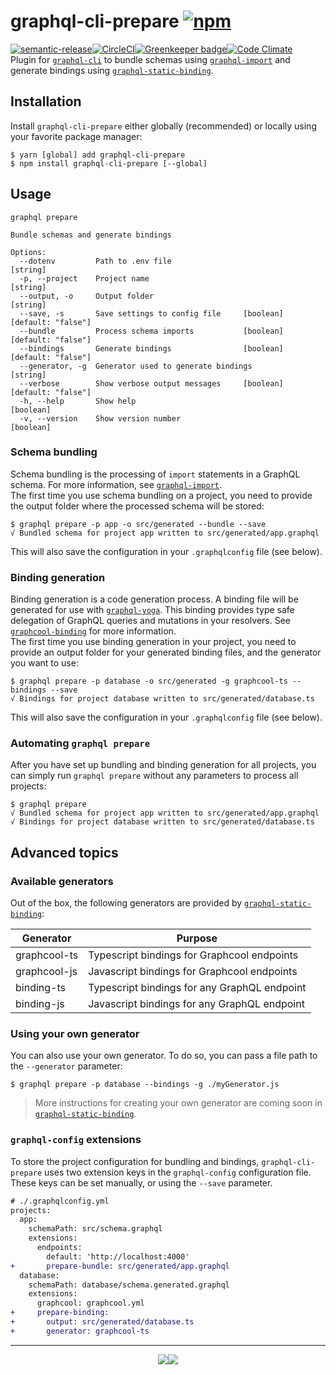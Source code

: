 # graphql-cli-prepare [![npm](https://img.shields.io/npm/v/graphql-cli-prepare.svg?style=flat-square)](https://www.npmjs.com/package/graphql-cli-prepare)
[![semantic-release](https://img.shields.io/badge/%20%20%F0%9F%93%A6%F0%9F%9A%80-semantic--release-e10079.svg?style=flat-square)](https://github.com/semantic-release/semantic-release)[![CircleCI](https://img.shields.io/circleci/project/github/supergraphql/graphql-cli-prepare.svg?style=flat-square)](https://circleci.com/gh/supergraphql/graphql-cli-prepare)[![Greenkeeper badge](https://img.shields.io/badge/renovate-enabled-brightgreen.svg?style=flat-square)](https://renovateapp.com/)[![Code Climate](https://img.shields.io/codeclimate/maintainability/supergraphql/graphql-cli-prepare.svg?style=flat-square)](https://codeclimate.com/github/supergraphql/graphql-cli-prepare)   
Plugin for [`graphql-cli`](https://github.com/graphql-cli/graphql-cli) to bundle schemas using [`graphql-import`](https://github.com/graphcool/graphql-import) and generate bindings using [`graphql-static-binding`](https://github.com/supergraphql/graphql-static-binding).

## Installation

Install `graphql-cli-prepare` either globally (recommended) or locally using your favorite package manager:
```shell
$ yarn [global] add graphql-cli-prepare
$ npm install graphql-cli-prepare [--global]
```

## Usage
```
graphql prepare

Bundle schemas and generate bindings

Options:
  --dotenv         Path to .env file                                    [string]
  -p, --project    Project name                                         [string]
  --output, -o     Output folder                                        [string]
  --save, -s       Save settings to config file     [boolean] [default: "false"]
  --bundle         Process schema imports           [boolean] [default: "false"]
  --bindings       Generate bindings                [boolean] [default: "false"]
  --generator, -g  Generator used to generate bindings                  [string]
  --verbose        Show verbose output messages     [boolean] [default: "false"]
  -h, --help       Show help                                           [boolean]
  -v, --version    Show version number                                 [boolean]
```

### Schema bundling
Schema bundling is the processing of `import` statements in a GraphQL schema. For more information, see [`graphql-import`](https://github.com/graphcool/graphql-import).  
The first time you use schema bundling on a project, you need to provide the output folder where the processed schema will be stored:
```shell
$ graphql prepare -p app -o src/generated --bundle --save
√ Bundled schema for project app written to src/generated/app.graphql
```
This will also save the configuration in your `.graphqlconfig` file (see below).

### Binding generation
Binding generation is a code generation process. A binding file will be generated for use with [`graphql-yoga`](https://github.com/graphcool/graphql-yoga/). This binding provides type safe delegation of GraphQL queries and mutations in your resolvers. See [`graphcool-binding`](https://github.com/graphcool/graphcool-binding) for more information.  
The first time you use binding generation in your project, you need to provide an output folder for your generated binding files, and the generator you want to use:
```shell
$ graphql prepare -p database -o src/generated -g graphcool-ts --bindings --save
√ Bindings for project database written to src/generated/database.ts
```
This will also save the configuration in your `.graphqlconfig` file (see below).

### Automating `graphql prepare`
After you have set up bundling and binding generation for all projects, you can simply run `graphql prepare` without any parameters to process all projects:
```shell
$ graphql prepare
√ Bundled schema for project app written to src/generated/app.graphql
√ Bindings for project database written to src/generated/database.ts
```
## Advanced topics

### Available generators
Out of the box, the following generators are provided by [`graphql-static-binding`](https://github.com/supergraphql/graphql-static-binding):

| Generator    | Purpose                                      |
| ------------ | -------------------------------------------- |
| graphcool-ts | Typescript bindings for Graphcool endpoints  |
| graphcool-js | Javascript bindings for Graphcool endpoints  |
| binding-ts   | Typescript bindings for any GraphQL endpoint |
| binding-js   | Javascript bindings for any GraphQL endpoint |

### Using your own generator
You can also use your own generator. To do so, you can pass a file path to the `--generator` parameter:
```shell
$ graphql prepare -p database --bindings -g ./myGenerator.js
```
>More instructions for creating your own generator are coming soon in [`graphql-static-binding`](https://github.com/supergraphql/graphql-static-binding).

### `graphql-config` extensions

To store the project configuration for bundling and bindings, `graphql-cli-prepare` uses two extension keys in the `graphql-config` configuration file. These keys can be set manually, or using the `--save` parameter.
```diff
# ./.graphqlconfig.yml
projects:
  app:
    schemaPath: src/schema.graphql
    extensions:
      endpoints:
        default: 'http://localhost:4000'
+       prepare-bundle: src/generated/app.graphql
  database:
    schemaPath: database/schema.generated.graphql
    extensions:
      graphcool: graphcool.yml
+     prepare-binding:
+       output: src/generated/database.ts
+       generator: graphcool-ts

```

<hr>
<p align="center">
  <img src="https://img.shields.io/badge/built-with_love-blue.svg?style=for-the-badge"/><a href="https://github.com/kbrandwijk" target="-_blank"><img src="https://img.shields.io/badge/by-kim_brandwijk-blue.svg?style=for-the-badge"/></a>
</p>

